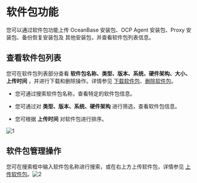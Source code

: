 软件包功能 
==========================

您可以通过软件包功能上传 OceanBase 安装包、OCP Agent 安装包、Proxy 安装包、备份恢复安装包及 其他安装包，并查看软件包列表信息。

查看软件包列表 
----------------------------

您可在软件包列表部分查看 **软件包名称、类型、版本、系统、硬件架构、大小、上传时间** ，并进行下载和删除操作。详情参见 [下载软件包](../7.manage-software-packages/2.download-the-software-package.md)、[删除软件包](../7.manage-software-packages/3.delete-software-packages.md)。

* 您可通过搜索软件包名称，查看特定的软件包信息。

  

* 您可通过对 **类型、版本、系统、硬件架构** 进行筛选，查看软件包信息。

  

* 您可根据 **上传时间** 对软件包进行排序。

  




![1](https://help-static-aliyun-doc.aliyuncs.com/assets/img/zh-CN/6862460261/p265876.png)

软件包管理操作 
----------------------------

您可在搜索框中输入软件包名称进行搜索，或在右上方上传软件包，详情参见 [上传软件包](../7.manage-software-packages/1.upload-a-software-package.md)。![2](../../../../ocp-dochttps://help-static-aliyun-doc.aliyuncs.com/assets/img/zh-CN/6862460261/p265877.png)
